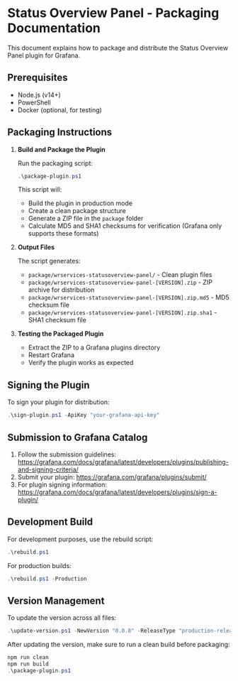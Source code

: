 # Status Overview Panel - Packaging Documentation

This document explains how to package and distribute the Status Overview Panel plugin for Grafana.

## Prerequisites

- Node.js (v14+)
- PowerShell
- Docker (optional, for testing)

## Packaging Instructions

1. **Build and Package the Plugin**

   Run the packaging script:
   ```powershell
   .\package-plugin.ps1
   ```

   This script will:
   - Build the plugin in production mode
   - Create a clean package structure
   - Generate a ZIP file in the `package` folder
   - Calculate MD5 and SHA1 checksums for verification (Grafana only supports these formats)

2. **Output Files**

   The script generates:
   - `package/wrservices-statusoverview-panel/` - Clean plugin files
   - `package/wrservices-statusoverview-panel-[VERSION].zip` - ZIP archive for distribution
   - `package/wrservices-statusoverview-panel-[VERSION].zip.md5` - MD5 checksum file
   - `package/wrservices-statusoverview-panel-[VERSION].zip.sha1` - SHA1 checksum file

3. **Testing the Packaged Plugin**

   - Extract the ZIP to a Grafana plugins directory
   - Restart Grafana
   - Verify the plugin works as expected

## Signing the Plugin

To sign your plugin for distribution:

```powershell
.\sign-plugin.ps1 -ApiKey "your-grafana-api-key"
```

## Submission to Grafana Catalog

1. Follow the submission guidelines: https://grafana.com/docs/grafana/latest/developers/plugins/publishing-and-signing-criteria/
2. Submit your plugin: https://grafana.com/grafana/plugins/submit/
3. For plugin signing information: https://grafana.com/docs/grafana/latest/developers/plugins/sign-a-plugin/

## Development Build

For development purposes, use the rebuild script:
```powershell
.\rebuild.ps1
```

For production builds:
```powershell
.\rebuild.ps1 -Production
```

## Version Management

To update the version across all files:
```powershell
.\update-version.ps1 -NewVersion "0.0.8" -ReleaseType "production-release"
```

After updating the version, make sure to run a clean build before packaging:
```powershell
npm run clean
npm run build
.\package-plugin.ps1
```